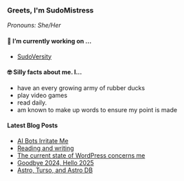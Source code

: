 ### Greets, I'm SudoMistress

_Pronouns: She/Her_

#### 🔭 I’m currently working on ...

- [SudoVersity](https://www.sudoversity.fyi)


#### 🤓 Silly facts about me. I...

- have an every growing army of rubber ducks
- play video games
- read daily.
- am known to make up words to ensure my point is made

#### Latest Blog Posts

<!-- BLOG-POST-LIST:START -->
- [AI Bots Irritate Me](https://www.sudoversity.fyi/posts/ai-bots-irritate-me/)
- [Reading and writing](https://www.sudoversity.fyi/posts/reading-writing/)
- [The current state of WordPress concerns me](https://www.sudoversity.fyi/posts/current-state-wordpress-concerns-me/)
- [Goodbye 2024, Hello 2025](https://www.sudoversity.fyi/posts/goodbye-hello/)
- [Astro, Turso, and Astro DB](https://www.sudoversity.fyi/posts/astro-turso-astro-db/)
<!-- BLOG-POST-LIST:END -->
